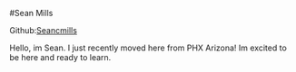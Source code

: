 #Sean Mills

Github:[Seancmills](https://github.com/Seancmills)

Hello, im Sean. I just recently moved here from PHX Arizona! Im excited to be here and ready to learn.

[logo]:(file:///Users/seanmills/Desktop/Thumbnails/1.jpg)
